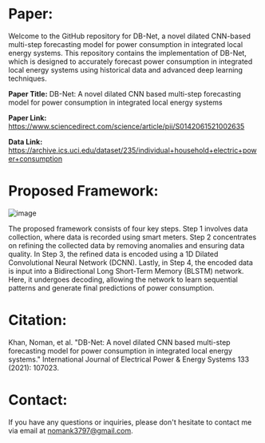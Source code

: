 # Paper:
Welcome to the GitHub repository for DB-Net, a novel dilated CNN-based multi-step forecasting model for power consumption in integrated local energy systems. This repository contains the implementation of DB-Net, which is designed to accurately forecast power consumption in integrated local energy systems using historical data and advanced deep learning techniques.

**Paper Title:** DB-Net: A novel dilated CNN based multi-step forecasting model for power consumption in integrated local energy systems

**Paper Link:** https://www.sciencedirect.com/science/article/pii/S0142061521002635

**Data Link:** https://archive.ics.uci.edu/dataset/235/individual+household+electric+power+consumption

# Proposed Framework:

![image](https://github.com/nomank3797/Dilated-CNN-BLSTM-Power-Forecasting/assets/114480394/0d93effb-1fbe-48fc-951a-7c55fd2980c5)

The proposed framework consists of four key steps. Step 1 involves data collection, where data is recorded using smart meters. Step 2 concentrates on refining the collected data by removing anomalies and ensuring data quality. In Step 3, the refined data is encoded using a 1D Dilated Convolutional Neural Network (DCNN). Lastly, in Step 4, the encoded data is input into a Bidirectional Long Short-Term Memory (BLSTM) network. Here, it undergoes decoding, allowing the network to learn sequential patterns and generate final predictions of power consumption.

# Citation:
Khan, Noman, et al. "DB-Net: A novel dilated CNN based multi-step forecasting model for power consumption in integrated local energy systems." International Journal of Electrical Power & Energy Systems 133 (2021): 107023.
# Contact:
If you have any questions or inquiries, please don't hesitate to contact me via email at nomank3797@gmail.com.
